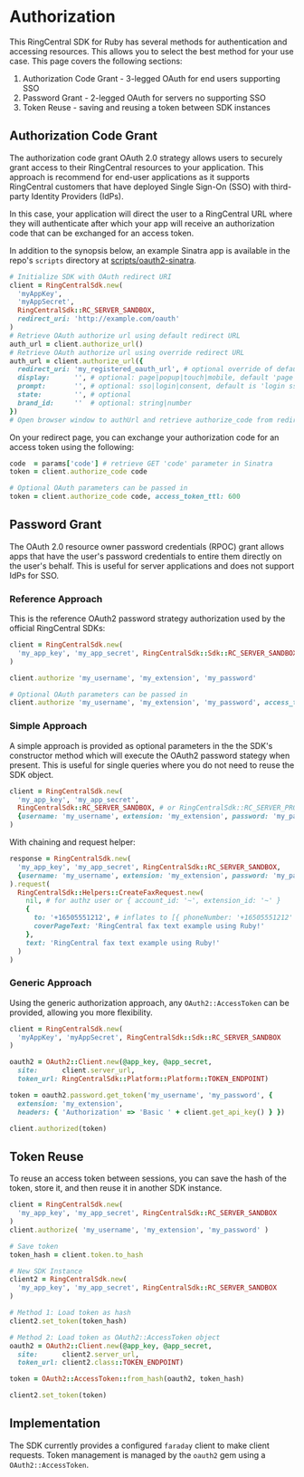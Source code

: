 # Authorization

This RingCentral SDK for Ruby has several methods for authentication and accessing
resources. This allows you to select the best method for your use case. This page covers the following sections:

1. Authorization Code Grant - 3-legged OAuth for end users supporting SSO
1. Password Grant - 2-legged OAuth for servers no supporting SSO
1. Token Reuse - saving and reusing a token between SDK instances

## Authorization Code Grant

The authorization code grant OAuth 2.0 strategy allows users to securely grant access to their RingCentral resources to your application. This approach is recommend for end-user applications as it supports RingCentral customers that have deployed Single Sign-On (SSO) with third-party Identity Providers (IdPs).

In this case, your application will direct the user to a RingCentral URL where they will authenticate after which your app will receive an authorization code that can be exchanged for an access token.

In addition to the synopsis below, an example Sinatra app is available in the repo's `scripts` directory at [scripts/oauth2-sinatra](https://github.com/grokify/ringcentral-sdk-ruby/tree/master/scripts/oauth2-sinatra).

```ruby
# Initialize SDK with OAuth redirect URI
client = RingCentralSdk.new(
  'myAppKey',
  'myAppSecret',
  RingCentralSdk::RC_SERVER_SANDBOX,
  redirect_uri: 'http://example.com/oauth'
)
# Retrieve OAuth authorize url using default redirect URL
auth_url = client.authorize_url()
# Retrieve OAuth authorize url using override redirect URL
auth_url = client.authorize_url({
  redirect_uri: 'my_registered_oauth_url', # optional override of default URL
  display:      '', # optional: page|popup|touch|mobile, default 'page'
  prompt:       '', # optional: sso|login|consent, default is 'login sso consent'
  state:        '', # optional
  brand_id:     ''  # optional: string|number
})
# Open browser window to authUrl and retrieve authorize_code from redirect uri.
```

On your redirect page, you can exchange your authorization code for an access token using the following:

```ruby
code  = params['code'] # retrieve GET 'code' parameter in Sinatra
token = client.authorize_code code

# Optional OAuth parameters can be passed in
token = client.authorize_code code, access_token_ttl: 600
```

## Password Grant

The OAuth 2.0 resource owner password credentials (RPOC) grant allows apps that have the user's password credentials to entire them directly on the user's behalf. This is useful for server applications and does not support IdPs for SSO.

### Reference Approach

This is the reference OAuth2 password strategy authorization used by the official
RingCentral SDKs:

```ruby
client = RingCentralSdk.new(
  'my_app_key', 'my_app_secret', RingCentralSdk::Sdk::RC_SERVER_SANDBOX
)

client.authorize 'my_username', 'my_extension', 'my_password'

# Optional OAuth parameters can be passed in
client.authorize 'my_username', 'my_extension', 'my_password', access_token_ttl: 600
```

### Simple Approach

A simple approach is provided as optional parameters in the the SDK's constructor
method which will execute the OAuth2 password stategy when present. This is useful
for single queries where you do not need to reuse the SDK object.

```ruby
client = RingCentralSdk.new(
  'my_app_key', 'my_app_secret',
  RingCentralSdk::RC_SERVER_SANDBOX, # or RingCentralSdk::RC_SERVER_PRODUCTION
  {username: 'my_username', extension: 'my_extension', password: 'my_password'}
)
```

With chaining and request helper:

```ruby
response = RingCentralSdk.new(
  'my_app_key', 'my_app_secret', RingCentralSdk::RC_SERVER_SANDBOX,
  {username: 'my_username', extension: 'my_extension', password: 'my_password'}
).request(
  RingCentralSdk::Helpers::CreateFaxRequest.new(
    nil, # for authz user or { account_id: '~', extension_id: '~' }
    {
      to: '+16505551212', # inflates to [{ phoneNumber: '+16505551212' }],
      coverPageText: 'RingCentral fax text example using Ruby!'
    },
    text: 'RingCentral fax text example using Ruby!'
  )
)
```

### Generic Approach

Using the generic authorization approach, any `OAuth2::AccessToken` can be
provided, allowing you more flexibility.

```ruby
client = RingCentralSdk.new(
  'myAppKey', 'myAppSecret', RingCentralSdk::Sdk::RC_SERVER_SANDBOX
)

oauth2 = OAuth2::Client.new(@app_key, @app_secret,
  site:      client.server_url,
  token_url: RingCentralSdk::Platform::Platform::TOKEN_ENDPOINT)

token = oauth2.password.get_token('my_username', 'my_password', {
  extension: 'my_extension',
  headers: { 'Authorization' => 'Basic ' + client.get_api_key() } })

client.authorized(token)
```

## Token Reuse

To reuse an access token between sessions, you can save the hash of the token, 
store it, and then reuse it in another SDK instance.

```ruby
client = RingCentralSdk.new(
  'my_app_key', 'my_app_secret', RingCentralSdk::RC_SERVER_SANDBOX
)
client.authorize( 'my_username', 'my_extension', 'my_password' )

# Save token
token_hash = client.token.to_hash

# New SDK Instance
client2 = RingCentralSdk.new(
  'my_app_key', 'my_app_secret', RingCentralSdk::RC_SERVER_SANDBOX
)

# Method 1: Load token as hash
client2.set_token(token_hash)

# Method 2: Load token as OAuth2::AccessToken object
oauth2 = OAuth2::Client.new(@app_key, @app_secret,
  site:      client2.server_url,
  token_url: client2.class::TOKEN_ENDPOINT)

token = OAuth2::AccessToken::from_hash(oauth2, token_hash)

client2.set_token(token)
```

## Implementation

The SDK currently provides a configured `faraday` client to make client requests.
Token management is managed by the `oauth2` gem using a `OAuth2::AccessToken`.